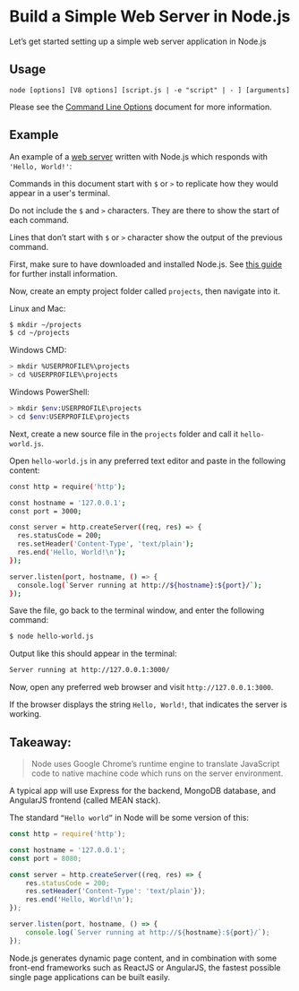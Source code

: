 # Build a Simple Web Server in Node.js  

Let’s get started setting up a simple web server application in Node.js

## Usage

`node [options] [V8 options] [script.js | -e "script" | - ] [arguments]`

Please see the [Command Line Options](https://nodejs.org/api/cli.html#cli_command_line_options) document for more information.

## Example

An example of a [web server](https://nodejs.org/api/http.html) written with Node.js which responds with `'Hello, World!'`:

Commands in this document start with `$` or `>` to replicate how they would appear in a user's terminal.

Do not include the `$` and `>` characters. They are there to show the start of each command.

Lines that don’t start with `$` or `>` character show the output of the previous command.

First, make sure to have downloaded and installed Node.js. See [this guide](https://nodejs.org/en/download/package-manager/) for further install information.

Now, create an empty project folder called `projects`, then navigate into it.

Linux and Mac:

```bash
$ mkdir ~/projects
$ cd ~/projects
```

Windows CMD:

```bash
> mkdir %USERPROFILE%\projects
> cd %USERPROFILE%\projects
```

Windows PowerShell:

```bash
> mkdir $env:USERPROFILE\projects
> cd $env:USERPROFILE\projects
```

Next, create a new source file in the `projects` folder and call it `hello-world.js`.

Open `hello-world.js` in any preferred text editor and paste in the following content:

```bash
const http = require('http');

const hostname = '127.0.0.1';
const port = 3000;

const server = http.createServer((req, res) => {
  res.statusCode = 200;
  res.setHeader('Content-Type', 'text/plain');
  res.end('Hello, World!\n');
});

server.listen(port, hostname, () => {
  console.log(`Server running at http://${hostname}:${port}/`);
});
```

Save the file, go back to the terminal window, and enter the following command:

```bash
$ node hello-world.js
```

Output like this should appear in the terminal:

```bash
Server running at http://127.0.0.1:3000/
```

Now, open any preferred web browser and visit `http://127.0.0.1:3000`.

If the browser displays the string `Hello, World!`, that indicates the server is working.


## Takeaway:

> Node uses Google Chrome’s runtime engine to translate JavaScript code to native machine code which runs on the server environment.

A typical app will use Express for the backend, MongoDB database, and AngularJS frontend (called MEAN stack).

The standard `“Hello world”` in Node will be some version of this:

```js
const http = require('http');

const hostname = '127.0.0.1';
const port = 8080;

const server = http.createServer((req, res) => {
    res.statusCode = 200;
    res.setHeader('Content-Type': 'text/plain'});
    res.end('Hello, World!\n');
});

server.listen(port, hostname, () => {
    console.log(`Server running at http://${hostname}:${port}/`);
});
```

Node.js generates dynamic page content, and in combination with some front-end frameworks such as ReactJS or AngularJS, the fastest possible single page applications can be built easily.
